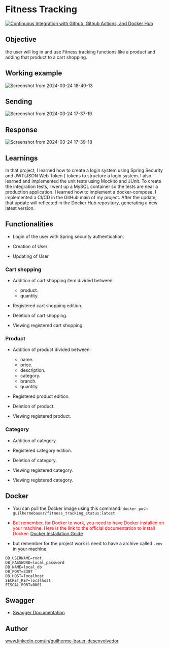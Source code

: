 # Fitness Tracking  

[![Continuous Integration with Github, Github Actions, and Docker Hub](https://github.com/GuilhermeBauer16/E-commerce/actions/workflows/continuous-integration.yml/badge.svg?event=label)](https://github.com/GuilhermeBauer16/E-commerce/actions/workflows/continuous-integration.yml)
## Objective                     
the user will log in and use Fitness tracking functions like a product and adding that product to a cart shopping.          
    
         
## Working example          

![Screenshot from 2024-03-24 18-40-13](https://github.com/GuilhermeBauer16/E-commerce/assets/123701893/13931538-892c-4ac8-87ba-a28e28c52207)



## Sending 
![Screenshot from 2024-03-24 17-37-19](https://github.com/GuilhermeBauer16/E-commerce/assets/123701893/41fe1c6b-12ba-488c-b481-80e5fa305ff8)

## Response 

![Screenshot from 2024-03-24 17-39-18](https://github.com/GuilhermeBauer16/E-commerce/assets/123701893/3d103913-5cb9-4ec8-aa44-e8eb9f5f5edf)



## Learnings 

In that project, I learned how to create a login system using Spring Security and JWT(JSON Web Token ) tokens to structure a login system. I also learned and implemented the unit tests using Mockito and JUnit. To create the integration tests, I went up a MySQL container so the tests are near a production application. I learned how to implement a docker-compose. I implemented a CI/CD in the GitHub main of my project. After the update, that update will reflected in the Docker Hub repository, generating a new latest version.




## Functionalities


* Login of the user with Spring security authentication.

* Creation of User

* Updating of User


### Cart shopping 
* Addition of cart shopping item divided between:    
  * product.
  * quantity.
   
* Registered cart shopping edition.     
  
* Deletion of cart shopping.

* Viewing registered cart shopping.


### Product
* Addition of product divided between:    
  * name.
  * price.
  * description.
  * category.
  * branch.
  * quantity.
   
* Registered product edition.     
  
* Deletion of product.

* Viewing registered product.

 ### Category

* Addition of category.   
  
  
* Registered category edition.     
  
* Deletion of category.

* Viewing registered category.

* Viewing registered category.

## Docker 

* You can pull the Docker image using this command: `docker push guilhermebauer/fitness_tracking_status:latest`
  
* <span style="color:red;"> But remember, for Docker to work, you need to have Docker installed on your machine. Here is the link to the official documentation to install Docker: [Docker Installation Guide](https://docs.docker.com/get-docker/)</span>

* but remember for the project work is need to have a archive called `.env` in your machine.

```dotenv
DB_USERNAME=root
DB_PASSWORD=local_password
DB_NAME=local_db
DB_PORT=3307
DB_HOST=localhost
SECRET_KEY=localhost
FISCAL_PORT=8001
``` 

## Swagger

* [Swagger Documentation](http://localhost:8080/swagger-ui/index.html)
  
## Author
 www.linkedin.com/in/guilherme-bauer-desenvolvedor

